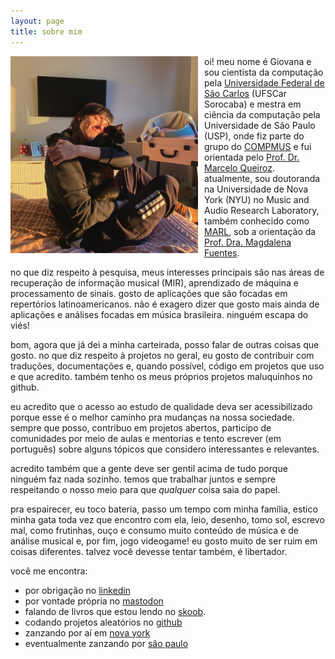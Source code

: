 ```yaml
---
layout: page
title: sobre mim
---
```


<img src="assets/images/bio.jpeg" style="float: left; padding-right: 10px;" width="300">

<!-- [(for english, click here)](#english-bio) -->

oi! meu nome é Giovana e sou cientista da computação pela [Universidade Federal
de São Carlos](www.dcomp.sor.ufscar.br) (UFSCar Sorocaba) e mestra em ciência da
computação pela Universidade de São Paulo (USP), onde fiz parte do grupo do
[COMPMUS](https://compmus.ime.usp.br/) e fui orientada pelo [Prof. Dr. Marcelo
Queiroz](https://www.ime.usp.br/~mqz/).
atualmente, sou doutoranda na
Universidade de Nova York (NYU) no Music and Audio Research Laboratory, também
conhecido como [MARL](https://steinhardt.nyu.edu/marl), sob a
orientação da [Prof. Dra. Magdalena Fuentes](https://magdalenafuentes.github.io/).

no que diz respeito à pesquisa, meus interesses principais são nas áreas de
recuperação de informação musical (MIR), aprendizado de máquina e processamento
de sinais. gosto de aplicações que são focadas em repertórios latinoamericanos.
não é exagero dizer que gosto mais ainda de aplicações e análises focadas em
música brasileira. ninguém escapa do viés!

bom, agora que já dei a minha carteirada, posso falar de outras coisas que
gosto.  no que diz respeito à projetos no geral, eu gosto de contribuir com
traduções, documentações e, quando possível, código em projetos que uso e que
acredito.  também tenho os meus próprios projetos maluquinhos no github.

eu acredito que o acesso ao estudo de qualidade deva ser acessibilizado porque
esse é o melhor caminho pra mudanças na nossa sociedade. sempre que posso,
contribuo em projetos abertos, participo de comunidades por meio de aulas e
mentorias e tento escrever (em português) sobre alguns tópicos que considero
interessantes e relevantes.

acredito também que a gente deve ser gentil acima de tudo porque ninguém faz
nada sozinho.  temos que trabalhar juntos e sempre respeitando o nosso meio para
que *qualquer* coisa saia do papel.

pra espairecer, eu toco bateria, passo um tempo com minha família, estico minha
gata toda vez que encontro com ela, leio, desenho, tomo sol, escrevo mal, como
frutinhas, ouço e consumo muito conteúdo de música e de análise musical e, por
fim, jogo videogame! eu gosto muito de ser ruim em coisas diferentes. talvez
você devesse tentar também, é libertador.

você me encontra:
* por obrigação no [linkedin](https://www.linkedin.com/in/giovana-morais/)
* por vontade própria no [mastodon](https://bolha.us/@gvmorais)
* falando de livros que estou lendo no [skoob](https://www.skoob.com.br/usuario/7352542).
* codando projetos aleatórios no [github](https://github.com/giovana-morais)
* zanzando por aí em [nova york](https://youtu.be/vk6014HuxcE?t=54)
* eventualmente zanzando por [são paulo](https://youtu.be/vwjVbpKlTUc?t=60)

<!-- --- -->

<!-- # english bio -->

<!-- hello! my name is Giovana and i'm a computer scientist. i got my bachelor's -->
<!-- degree at Universidade Federal de São Carlos, my master's degree from -->
<!-- Universidade de São Paulo, and now i'm a PhD student at New York University, -->
<!-- working under the supervision of Prof. Magdalena Fuentes. -->

<!-- my research interests are music information retrieval/research (MIR), signal -->
<!-- processing, and open and reproducible science. i'm particularly interested in -->
<!-- non-western and latin repertoires. -->

<!-- i like to contribute with translations to portuguese and code on projects that i like and -->
<!-- find relevant. for me, equality of opportunity is essential. -->

<!-- outside research, i like to spent time with my family. -->
